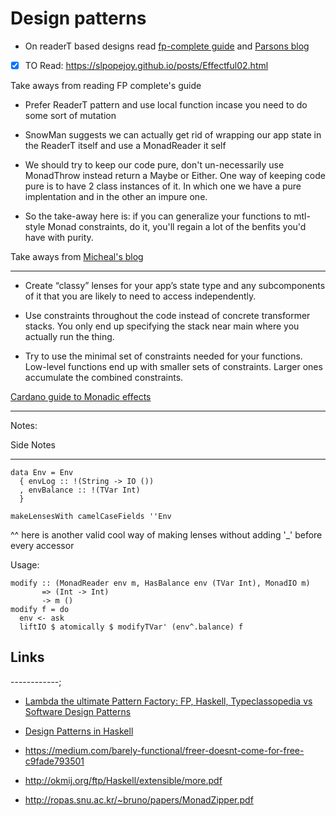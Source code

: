# Design patterns

- On readerT based designs read [fp-complete guide](https://www.fpcomplete.com/blog/2017/06/readert-design-pattern) and
[Parsons blog](http://www.parsonsmatt.org/2018/03/22/three_layer_haskell_cake.html)

- [x] TO Read: https://slpopejoy.github.io/posts/Effectful02.html

Take aways from reading FP complete's guide

- Prefer ReaderT pattern and use local function incase you need to do some sort of mutation
- SnowMan suggests we can actually get rid of wrapping our app state in the ReaderT itself and use a MonadReader it self
- We should try to keep our code pure, don't un-necessarily use MonadThrow instead return a Maybe or Either.
One way of keeping code pure is to have 2 class instances of it. In which one we have a pure implentation and in the other an impure one.

- So the take-away here is: if you can generalize your functions to mtl-style Monad constraints, do it, you'll regain a lot of the benfits you'd have with purity.


Take aways from [Micheal's blog](https://michaelxavier.net/posts/2016-04-03-Enterprise-Haskell-Pattern-Lensed-Reader.html)
___________

- Create “classy” lenses for your app’s state type and any subcomponents of it that you are likely to need to access independently.

- Use constraints throughout the code instead of concrete transformer stacks. You only end up specifying the stack near main where you actually run the thing.

- Try to use the minimal set of constraints needed for your functions. Low-level functions end up with smaller sets of constraints. Larger ones accumulate the combined constraints.

[Cardano guide to Monadic effects](https://github.com/input-output-hk/cardano-sl/blob/1d79a801936edeb4bde7f41187924bc59c7b9b20/docs/cardano-monads.rst)
___________

Notes:


Side Notes
___________

```
data Env = Env
  { envLog :: !(String -> IO ())
  , envBalance :: !(TVar Int)
  }

makeLensesWith camelCaseFields ''Env
```

 ^^ here is another valid cool way of making lenses without adding '_' before every accessor

Usage:

```
modify :: (MonadReader env m, HasBalance env (TVar Int), MonadIO m)
       => (Int -> Int)
       -> m ()
modify f = do
  env <- ask
  liftIO $ atomically $ modifyTVar' (env^.balance) f
```

## Links

------------;

- [Lambda the ultimate Pattern Factory: FP, Haskell, Typeclassopedia vs Software Design Patterns](https://github.com/thma/LtuPatternFactory)
- [Design Patterns in Haskell](http://blog.ezyang.com/2010/05/design-patterns-in-haskel/)

- https://medium.com/barely-functional/freer-doesnt-come-for-free-c9fade793501
- http://okmij.org/ftp/Haskell/extensible/more.pdf
- http://ropas.snu.ac.kr/~bruno/papers/MonadZipper.pdf
